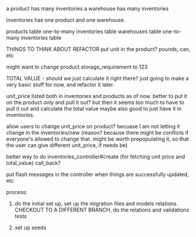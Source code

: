 a product has many inventories
a warehouse has many inventories

inventories has one product and one warehouse.

products table     one-to-many    inventories table
warehouses table   one-to-many    inventories table

THINGS TO THINK ABOUT REFACTOR
put unit in the product?  pounds, can, etc

might want to change product.storage_requirement to 123

TOTAL VALUE - should we just calculate it right there?  just going to
     make a very basic stuff for now, and refactor it later.  

unit_price listed both in inventories and products as of now.  better to
  put it on the product only and pull it out?  but then it seems too much
  to have to pull it out and calculate the total value
  maybe also good to just have it in inventories.  

allow users to change unit_price on product?  becuase I
  am not letting it change in the inventories/new (reason?
  because there might be conflicts if everyone's allowed to change that.
  might be worth prepopulating it, so that the user can give different unit_price, if needs be)

better way to do inventories_controller#create (for fetching unit price and total_value)  call_back?

put flash messages in the controller when things are successfully updated, etc



process:
1. do the initial set up, set up the migration files and models relations. CHECKOUT TO A DIFFERENT BRANCH, do the relations and validations tests

2. set up seeds
